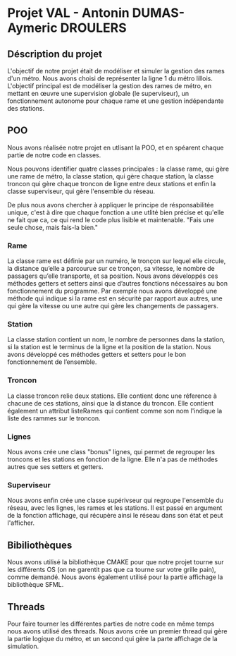 # Projet VAL - Antonin DUMAS- Aymeric DROULERS

## Déscription du projet

L'objectif de notre projet était de modéliser et simuler la gestion des rames d'un métro.
Nous avons choisi de représenter la ligne 1 du métro lillois.
L'objectif principal est de modéliser la gestion des rames de métro, en mettant en œuvre une supervision globale (le superviseur), un fonctionnement autonome pour chaque rame et une gestion indépendante des stations. 


## POO

Nous avons réalisée notre projet en utlisant la POO, et en spéarent chaque partie de notre code en classes.

Nous pouvons identifier quatre classes principales : la classe rame, qui gère une rame de métro, la classe station, qui gère chaque station, la classe troncon qui gère chaque troncon de ligne entre deux stations et enfin la classe superviseur, qui gère l'ensemble du réseau.

De plus nous avons chercher à appliquer le principe de résponsabilitée unique, c'est à dire que chaque fonction a une utlité bien précise et qu'elle ne fait que ca, ce qui rend le code plus lisible et maintenable.
"Fais une seule chose, mais fais-la bien."

### Rame

La classe rame est définie par un numéro, le tronçon sur lequel elle circule, la distance qu’elle a parcourue sur ce tronçon, sa vitesse, le nombre de passagers qu’elle transporte, et sa position. Nous avons développés ces méthodes getters et setters ainsi que d’autres fonctions nécessaires au bon fonctionnement du programme. Par exemple nous avons développé une méthode qui indique si la rame est en sécurité par rapport aux autres, une qui gère la vitesse ou une autre qui gère les changements de passagers.


### Station

La classe station contient un nom, le nombre de personnes dans la station, si la station est le terminus de la ligne et la position de la station. Nous avons développé ces méthodes getters et setters pour le bon fonctionnement de l’ensemble. 

### Troncon

La classe troncon relie deux stations. Elle contient donc une réference à chacune de ces stations, ainsi que la distance du troncon. Elle contient également un attribut listeRames qui contient comme son nom l'indique la liste des rammes sur le troncon.

### Lignes

Nous avons crée une class "bonus" lignes, qui permet de regrouper les troncons et les stations en fonction de la ligne. Elle n'a pas de méthodes autres que ses setters et getters.

### Superviseur

Nous avons enfin crée une classe supérivseur qui regroupe l'ensemble du réseau, avec les lignes, les rames et les stations. Il est passé en argument de la fonction affichage, qui récupère ainsi le réseau dans son état et peut l'afficher.

## Bibiliothèques

Nous avons utilisé la bibliothèque CMAKE pour que notre projet tourne sur les différents OS (on ne garentit pas que ca tourne sur votre grille pain), comme demandé. Nous avons également utilisé pour la partie affichage la bibliothèque SFML.

## Threads

Pour faire tourner les différentes parties de notre code en même temps nous avons utilisé des threads. Nous avons crée un premier thread qui gère la partie logique du métro, et un second qui gère la parte affichage de la simulation.